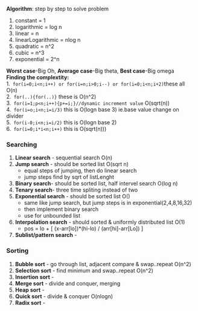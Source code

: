 **Algorithm**: step by step to solve problem

1. constant = 1   
2. logarithmic = log n   
3. linear = n   
4. linearLogarithmic = nlog n   
5. quadratic = n^2   
6. cubic = n^3   
7. exponential = 2^n 

**Worst case**-Big Oh, **Average case**-Big theta, **Best case**-Big omega  
**Finding the complextity:**  
1.``` for(i=0;i<n;i++) or for(i=n;i>0;i--) or for(i=0;i<n;i+2)```these all O(n)  
2.``` for(..){for(..)}``` these is O(n^2)  
3.``` for(i=1;p<n;i++){p+=i;}//dynamic increment value``` O(sqrt(n))  
4.``` for(i=o;i<n;i=i/3)``` this is O(logn base 3) ie.base value change on divider  
5.``` for(i-0;i<n;i=i/2)``` this is O(logn base 2)  
6.``` for(i=0;i*i<n;i++)``` this is O(sqrt(n)))

### Searching
1. **Linear search** - sequential search O(n)
2. **Jump search** - should be sorted list O(sqrt n)     
   - equal steps of jumping, then do linear search  
   - jump steps find by sqrt of listLenght
3. **Binary search**- should be sorted list, half intervel search O(log n)
4. **Tenary search**- three time spliting instead of two
5. **Exponential search** - should be sorted list O()  
   - same like jump search, but jump steps is in exponential(2,4,8,16,32)
   - then implement binary search
   - use for unbounded list
6. **Interpolation search** - should sorted & uniformly distributed list O(1)   
   - pos = lo + [ (x-arr[lo])*(hi-lo) / (arr[hi]-arr[Lo]) ]
7. **Sublist/pattern search** -    
   
### Sorting
1. **Bubble sort** - go through list, adjacent compare & swap..repeat O(n^2)
2. **Selection sort** -  find minimum and swap..repeat O(n^2)
3. **Insertion sort** - 
4. **Merge sort** - divide and conquer, merging
5. **Heap sort** - 
5. **Quick sort** - divide & conquer O(nlogn)
5. **Radix sort** - 
